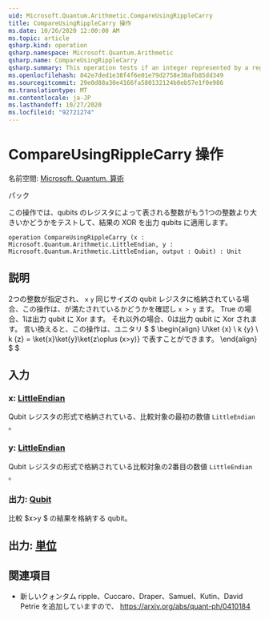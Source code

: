 ```yaml
---
uid: Microsoft.Quantum.Arithmetic.CompareUsingRippleCarry
title: CompareUsingRippleCarry 操作
ms.date: 10/26/2020 12:00:00 AM
ms.topic: article
qsharp.kind: operation
qsharp.namespace: Microsoft.Quantum.Arithmetic
qsharp.name: CompareUsingRippleCarry
qsharp.summary: This operation tests if an integer represented by a register of qubits is greater than another integer, applying an XOR of the result onto an output qubit.
ms.openlocfilehash: 842e7ded1e38f4f6e01e79d2758e30afb85dd349
ms.sourcegitcommit: 29e0d88a30e4166fa580132124b0eb57e1f0e986
ms.translationtype: MT
ms.contentlocale: ja-JP
ms.lasthandoff: 10/27/2020
ms.locfileid: "92721274"
---
```

# <a name="compareusingripplecarry-operation"></a>CompareUsingRippleCarry 操作

名前空間: [Microsoft. Quantum. 算術](xref:Microsoft.Quantum.Arithmetic)

パック [](https://nuget.org/packages/)


この操作では、qubits のレジスタによって表される整数がもう1つの整数より大きいかどうかをテストして、結果の XOR を出力 qubits に適用します。

```qsharp
operation CompareUsingRippleCarry (x : Microsoft.Quantum.Arithmetic.LittleEndian, y : Microsoft.Quantum.Arithmetic.LittleEndian, output : Qubit) : Unit
```


## <a name="description"></a>説明

2つの整数が指定され、 `x` `y` 同じサイズの qubit レジスタに格納されている場合、この操作は、が満たされているかどうかを確認し `x > y` ます。 True の場合、1は出力 qubit に Xor ます。 それ以外の場合、0は出力 qubit に Xor されます。
言い換えると、この操作は、ユニタリ $ $ \begin{align} U\ket {x} \ k {y} \ k {z} = \ket{x}\ket{y}\ket{z\oplus (x>y)} で表すことができます。
\end{align} $ $

## <a name="input"></a>入力

### <a name="x--littleendian"></a>x: [LittleEndian](xref:Microsoft.Quantum.Arithmetic.LittleEndian)

Qubit レジスタの形式で格納されている、比較対象の最初の数値 `LittleEndian` 。


### <a name="y--littleendian"></a>y: [LittleEndian](xref:Microsoft.Quantum.Arithmetic.LittleEndian)

Qubit レジスタの形式で格納されている比較対象の2番目の数値 `LittleEndian` 。


### <a name="output--qubit"></a>出力: [Qubit](xref:microsoft.quantum.lang-ref.qubit)

比較 $x>y $ の結果を格納する qubit。



## <a name="output--unit"></a>出力: [単位](xref:microsoft.quantum.lang-ref.unit)



## <a name="references"></a>関連項目

- 新しいクォンタム ripple、Cuccaro、Draper、Samuel、Kutin、David Petrie を追加していますので、 https://arxiv.org/abs/quant-ph/0410184